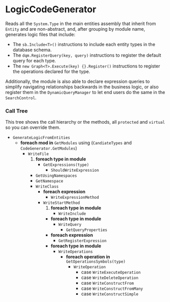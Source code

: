 # LogicCodeGenerator

Reads all the `System.Type` in the main entities assembly that inherit from `Entity` and are non-abstract, and, after grouping by module name, generates logic files that include: 

* The `sb.Include<T>()` instructions to include each entity types in the database schema. 
* The `dqm.RegisterQuery(key, query)` instructions to register the default query for each type. 
* The `new Graph<T>.Execute(key) {}.Register()` instructions to register the operations declared for the type.

Additionally, the module is also able to declare expression queries to simplify navigating relationships backwards in the business logic, or also register them in the `DynamicQueryManager` to let end users do the same in the `SearchControl`.

### Call Tree

This tree shows the call hierarchy or the methods, all `protected` and `virtual` so you can override them.  

* `GenerateLogicFromEntities`
	* **foreach mod in** `GetModules` using (`CandiateTypes` and `CodeGenerator.GetModules`)
		* `WriteFile`
			1. **foreach type in module**
				* `GetExpressions(type)` 
					* `ShouldWriteExpression`
			* `GetUsingNamespaces`
			* `GetNamespace`
			* `WriteClass`
				* **foreach expression**
					* `WriteExpressionMethod`
				* `WriteStartMethod`
					1. **foreach type in module**
						* `WriteInclude`
					* **foreach type in module**
						* `WriteQuery`
							* `GetQueryProperties`
					* **foreach expression**
						* `GetRegisterExpression`
					* **foreach type in module**
						* `WriteOperations`
							* **foreach operation in** `GetOperationsSymbols(type)`
								* `WriteOperation`
									* case `WriteExecuteOperation`
									* case `WriteDeleteOperation`										
									* case `WriteConstructFrom`									
									* case `WriteConstructFromMany`						
									* case `WriteConstructSimple`